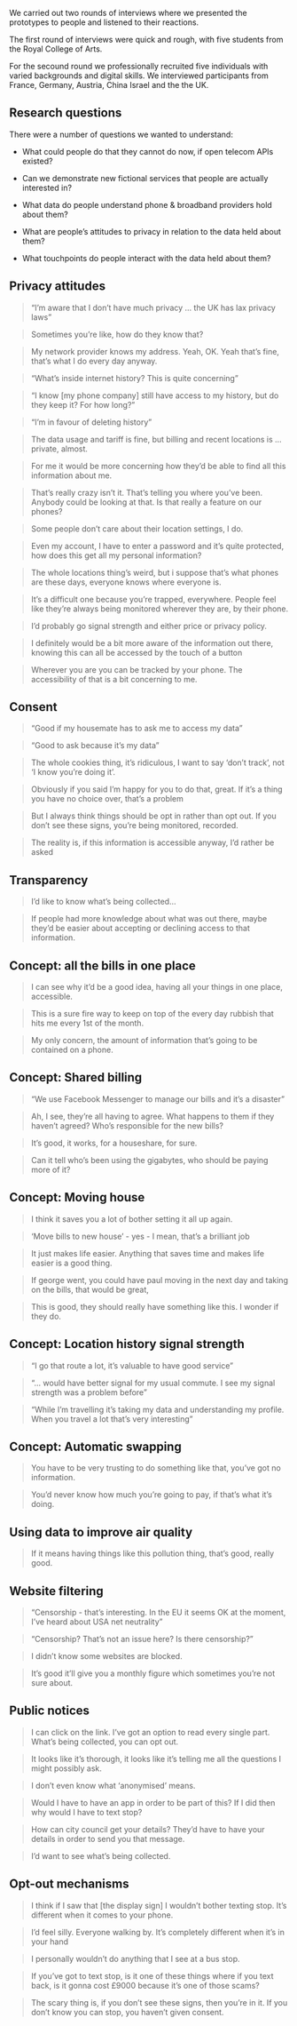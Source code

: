 We carried out two rounds of interviews where we presented the prototypes to people and listened to their reactions.

The first round of interviews were quick and rough, with five students from the Royal College of Arts.

For the secound round we professionally recruited five individuals with varied backgrounds and digital skills. We interviewed participants from France, Germany, Austria, China Israel and the the UK.

## Research questions

There were a number of questions we wanted to understand:

- What could people do that they cannot do now, if open telecom APIs existed?

- Can we demonstrate new fictional services that people are actually interested in?

- What data do people understand phone & broadband providers hold about them?

- What are people’s attitudes to privacy in relation to the data held about them?

- What touchpoints do people interact with the data held about them?


## Privacy attitudes

<blockquote>“I’m aware that I don’t have much privacy … the UK has lax privacy laws”</blockquote>
<blockquote>Sometimes you’re like, how do they know that?</blockquote>
<blockquote>My network provider knows my address. Yeah, OK. Yeah that’s fine, that’s what I do every day anyway.</blockquote>
<blockquote>“What’s inside internet history? This is quite concerning”</blockquote>
<blockquote>“I know [my phone company] still have access to my history, but do they keep it? For how long?”</blockquote>
<blockquote>“I’m in favour of deleting history”</blockquote>
<blockquote>The data usage and tariff is fine, but billing and recent locations is … private, almost.</blockquote>
<blockquote>For me it would be more concerning how they’d be able to find all this information about me.</blockquote>
<blockquote>That’s really crazy isn’t it. That’s telling you where you’ve been. Anybody could be looking at that. Is that really a feature on our phones?</blockquote>
<blockquote>Some people don’t care about their location settings, I do.</blockquote>

<blockquote>Even my account, I have to enter a password and it’s quite protected, how does this get all my personal information?</blockquote>
<blockquote>The whole locations thing’s weird, but i suppose that’s what phones are these days, everyone knows where everyone is.</blockquote>
<blockquote>It’s a difficult one because you’re trapped, everywhere. People feel like they’re always being monitored wherever they are, by their phone.</blockquote>
<blockquote>I’d probably go signal strength and either price or privacy policy.</blockquote>
<blockquote>I definitely would be a bit more aware of the information out there, knowing this can all be accessed by the touch of a button</blockquote>
<blockquote>Wherever you are you can be tracked by your phone. The accessibility of that is a bit concerning to me. </blockquote>

## Consent

<blockquote>“Good if my housemate has to ask me to access my data”</blockquote>
<blockquote>“Good to ask because it’s my data”</blockquote>
<blockquote>The whole cookies thing, it’s ridiculous, I want to say ‘don’t track’, not ‘I know you’re doing it’.</blockquote>
<blockquote>Obviously if you said I’m happy for you to do that, great. If it’s a thing you have no choice over, that’s a problem</blockquote>
<blockquote>But I always think things should be opt in rather than opt out. If you don’t see these signs, you’re being monitored, recorded.</blockquote>
<blockquote>The reality is, if this information is accessible anyway, I’d rather be asked</blockquote>

## Transparency

<blockquote>I’d like to know what’s being collected…</blockquote>
<blockquote>If people had more knowledge about what was out there, maybe they’d be easier about accepting or declining access to that information.</blockquote>

## Concept: all the bills in one place

<blockquote>I can see why it’d be a good idea, having all your things in one place, accessible.</blockquote>
<blockquote>This is a sure fire way to keep on top of the every day rubbish that hits me every 1st of the month.</blockquote>
<blockquote>My only concern, the amount of information that’s going to be contained on a phone.</blockquote>

## Concept: Shared billing

<blockquote>“We use Facebook Messenger to manage our bills and it’s a disaster”</blockquote>
<blockquote>Ah, I see, they’re all having to agree. What happens to them if they haven’t agreed? Who’s responsible for the new bills?</blockquote>
<blockquote>It’s good, it works, for a houseshare, for sure.</blockquote>
<blockquote>Can it tell who’s been using the gigabytes, who should be paying more of it?</blockquote>

## Concept: Moving house

<blockquote>I think it saves you a lot of bother setting it all up again.</blockquote>
<blockquote>‘Move bills to new house’ - yes - I mean, that’s a brilliant job</blockquote>
<blockquote>It just makes life easier. Anything that saves time and makes life easier is a good thing.</blockquote>
<blockquote>If george went, you could have paul moving in the next day and taking on the bills, that would be great,</blockquote>
<blockquote>This is good, they should really have something like this. I wonder if they do.</blockquote>

## Concept: Location history signal strength

<blockquote>“I go that route a lot, it’s valuable to have good service”</blockquote>

<blockquote>“... would have better signal for my usual commute. I see my signal strength was a problem before”</blockquote>

<blockquote>“While I’m travelling it’s taking my data and understanding my profile. When you travel a lot that’s very interesting”</blockquote>

## Concept: Automatic swapping

<blockquote>You have to be very trusting to do something like that, you’ve got no information.</blockquote>
<blockquote>You’d never know how much you’re going to pay, if that’s what it’s doing.</blockquote>

## Using data to improve air quality

<blockquote>If it means having things like this pollution thing, that’s good, really good.</blockquote>


## Website filtering

<blockquote>“Censorship - that’s interesting. In the EU it seems OK at the moment, I’ve heard about USA net neutrality”</blockquote>
<blockquote>“Censorship? That’s not an issue here? Is there censorship?”</blockquote>
<blockquote>I didn’t know some websites are blocked.</blockquote>
<blockquote>It’s good it’ll give you a monthly figure which sometimes you’re not sure about.</blockquote>


## Public notices

<blockquote>I can click on the link. I’ve got an option to read every single part. What’s being collected, you can opt out.</blockquote>
<blockquote>It looks like it’s thorough, it looks like it’s telling me all the questions I might possibly ask.</blockquote>
<blockquote>I don’t even know what ‘anonymised’ means.</blockquote>
<blockquote>Would I have to have an app in order to be part of this? If I did then why would I have to text stop?</blockquote>
<blockquote>How can city council get your details? They’d have to have your details in order to send you that message.</blockquote>
<blockquote>I’d want to see what’s being collected.</blockquote>


## Opt-out mechanisms

<blockquote>I think if I saw that [the display sign] I wouldn’t bother texting stop. It’s different when it comes to your phone.</blockquote>

<blockquote>I’d feel silly. Everyone walking by. It’s completely different when it’s in your hand</blockquote>

<blockquote>I personally wouldn’t do anything that I see at a bus stop.</blockquote>
<blockquote>If you’ve got to text stop, is it one of these things where if you text back, is it gonna cost £9000 because it’s one of those scams? </blockquote>
<blockquote>The scary thing is, if you don’t see these signs, then you’re in it. If you don’t know you can stop, you haven’t given consent.</blockquote>








